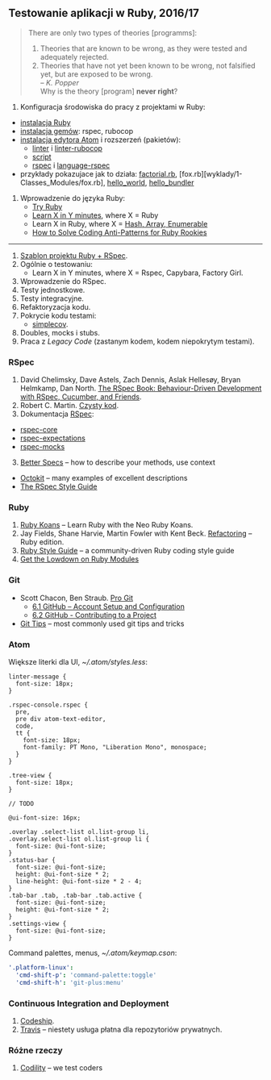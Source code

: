 ## Testowanie aplikacji w Ruby, 2016/17

> There are only two types of theories [programms]:<br>
> 1. Theories that are known to be wrong, as they were tested
> and adequately rejected.<br>
> 2. Theories that have not yet been known to be wrong,
> not falsified yet, but are exposed to be wrong.<br>
> – *K. Popper*<br>
> Why is the theory [program] **never right**?

1. Konfiguracja środowiska do pracy z projektami w Ruby:
  - [instalacja Ruby](http://rvm.io/rvm)
  - [instalacja gemów](http://bundler.io): rspec, rubocop
  - [instalacja edytora Atom](https://atom.io) i rozszerzeń (pakietów):
    * [linter](https://github.com/steelbrain/linter) i
      [linter-rubocop](https://atom.io/packages/linter-rubocop)
    * [script](https://atom.io/packages/script)
    * [rspec](https://atom.io/packages/rspec) i
      [language-rspec](https://atom.io/packages/language-rspec)
  - przykłady pokazujace jak to działa:
    [factorial.rb](wyklady/1-Classes_Modules/factorial.rb),
    [fox.rb][wyklady/1-Classes_Modules/fox.rb],
    [hello_world](wyklady/2-Hello_Bundler/hello_world]),
    [hello_bundler](wyklady/2-Hello_Bundler/hello_bundler)
1. Wprowadzenie do języka Ruby:
   - [Try Ruby](http://tryruby.org)
   - [Learn X in Y minutes][5], where X = Ruby
   - Learn X in Ruby, where X = [Hash, Array, Enumerable](http://ruby-doc.org/core-2.2.0)
   - [How to Solve Coding Anti-Patterns for Ruby Rookies](http://www.sitepoint.com/how-to-solve-coding-anti-patterns-for-ruby-rookies/)

---

1. [Szablon projektu Ruby + RSpec](https://github.com/egzamin/solutions-tar).
2. Ogólnie o testowaniu:<br>
   - Learn X in Y minutes, where X = Rspec, Capybara, Factory Girl.
3. Wprowadzenie do RSpec.
4. Testy jednostkowe.
5. Testy integracyjne.
6. Refaktoryzacja kodu.
7. Pokrycie kodu testami:
   - [simplecov][8].
8. Doubles, mocks i stubs.
9. Praca z *Legacy Code* (zastanym kodem, kodem niepokrytym testami).


### RSpec

1. David Chelimsky, Dave Astels, Zach Dennis, Aslak Hellesøy, Bryan Helmkamp, Dan North.
  [The RSpec Book: Behaviour-Driven Development with RSpec, Cucumber, and Friends][3].
1. Robert C. Martin.
  [Czysty kod](http://helion.pl/ksiazki/czysty-kod-podrecznik-dobrego-programisty-robert-c-martin,czykov.htm).
2. Dokumentacja [RSpec](http://rspec.info/):
  - [rspec-core](https://github.com/rspec/rspec-core)
  - [rspec-expectations](https://github.com/rspec/rspec-expectations)
  - [rspec-mocks](https://github.com/rspec/rspec-mocks)
3. [Better Specs](http://betterspecs.org) –
  how to describe your methods, use context
  - [Octokit](https://github.com/octokit/octokit.rb) –
  many examples of excellent descriptions
  - [The RSpec Style Guide](https://github.com/reachlocal/rspec-style-guide)


### Ruby

1. [Ruby Koans](http://rubykoans.com/) – Learn Ruby with the Neo Ruby Koans.
2. Jay Fields, Shane Harvie, Martin Fowler with Kent Beck.
  [Refactoring](http://books.google.pl/books/about/Refactoring.html?id=6jyOUrJBJHAC) – Ruby edition.
3. [Ruby Style Guide](https://github.com/bbatsov/ruby-style-guide) – a community-driven Ruby coding style guide
4. [Get the Lowdown on Ruby Modules](https://www.sitepoint.com/get-the-low-down-on-ruby-modules/)


### Git

* Scott Chacon, Ben Straub. [Pro Git](https://git-scm.com/book/en/v2)
  - [6.1 GitHub – Account Setup and Configuration](https://git-scm.com/book/en/v2/GitHub-Account-Setup-and-Configuration)
  - [6.2 GitHub - Contributing to a Project](https://git-scm.com/book/en/v2/GitHub-Contributing-to-a-Project)
* [Git Tips](https://github.com/git-tips/tips) – most commonly used git tips and tricks


### Atom

Większe literki dla UI, _~/.atom/styles.less_:

```less
linter-message {
  font-size: 18px;
}

.rspec-console.rspec {
  pre,
  pre div atom-text-editor,
  code,
  tt {
    font-size: 18px;
    font-family: PT Mono, "Liberation Mono", monospace;
  }
}

.tree-view {
  font-size: 18px;
}

// TODO

@ui-font-size: 16px;

.overlay .select-list ol.list-group li,
.overlay.select-list ol.list-group li {
  font-size: @ui-font-size;
}
.status-bar {
  font-size: @ui-font-size;
  height: @ui-font-size * 2;
  line-height: @ui-font-size * 2 - 4;
}
.tab-bar .tab, .tab-bar .tab.active {
  font-size: @ui-font-size;
  height: @ui-font-size * 2;
}
.settings-view {
  font-size: @ui-font-size;
}
```

Command palettes, menus, _~/.atom/keymap.cson_:

```yaml
'.platform-linux':
  'cmd-shift-p': 'command-palette:toggle'
  'cmd-shift-h': 'git-plus:menu'
```


### Continuous Integration and Deployment

1. [Codeship](https://www.codeship.io/).
1. [Travis](https://travis-ci.org/) – niestety usługa płatna dla repozytoriów prywatnych.


### Różne rzeczy

1. [Codility](https://codility.com/) – we test coders


[1]: https://github.com/elizabrock/NSS-Syllabus-Spring-2013
[2]: http://rvm.io/rvm
[3]: http://pragprog.com/book/achbd/the-rspec-book
[4]: http://www.tutorialspoint.com/ruby/
[5]: http://learnxinyminutes.com/docs/ruby/
[6]: http://tryruby.org/levels/1/challenges/0
[7]: https://www.codeschool.com/courses/testing-with-rspec
[8]: https://github.com/colszowka/simplecov
